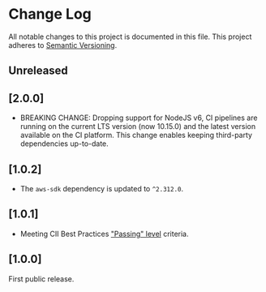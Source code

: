 # Change Log

All notable changes to this project is documented in this file.
This project adheres to [Semantic Versioning](http://semver.org/).

## Unreleased

## [2.0.0]

- BREAKING CHANGE: Dropping support for NodeJS v6, CI pipelines are running on the current LTS version (now 10.15.0) and the latest version available on the CI platform. This change enables keeping third-party dependencies up-to-date.

## [1.0.2]

- The `aws-sdk` dependency is updated to `^2.312.0`.

## [1.0.1]

- Meeting CII Best Practices ["Passing" level](https://github.com/coreinfrastructure/best-practices-badge/blob/master/doc/criteria.md) criteria.

## [1.0.0]

First public release.
